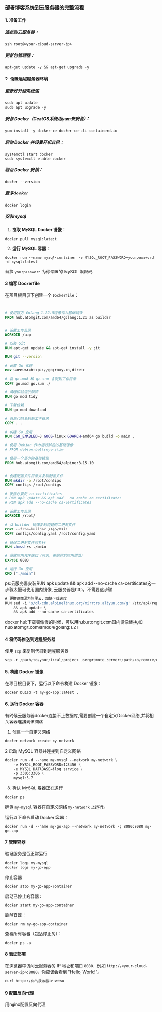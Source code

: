 ### 部署博客系统到云服务器的完整流程
#### 1. 准备工作
##### 连接到云服务器：
```shell
ssh root@<your-cloud-server-ip>
```
##### 更新包管理器：
```shell
apt-get update -y && apt-get upgrade -y
```
#### 2. 设置远程服务器环境
##### 更新好升级系统包
```go
sudo apt update
sudo apt upgrade -y
```
##### 安装 Docker（CentOS系统用yum来安装）：
```shell
yum install -y docker-ce docker-ce-cli containerd.io
```
##### 启动 Docker 并设置开机自启：
```shell
systemctl start docker
sudo systemctl enable docker
```
##### 验证 Docker 安装：
```shell
docker --version
```
##### 登录docker
```shell
docker login
```
##### 安装mysql

1. **拉取 MySQL Docker 镜像**：
```shell
docker pull mysql:latest
```

2. **运行 MySQL 容器**：
```shell
docker run --name mysql-container -e MYSQL_ROOT_PASSWORD=yourpassword -d mysql:latest
```
替换 `yourpassword` 为你设置的 MySQL 根密码

####  3 编写 Dockerfile
在项目根目录下创建一个 `Dockerfile`：
```dockerfile


# 使用官方 Golang 1.22.5镜像作为基础镜像
FROM hub.atomgit.com/amd64/golang:1.21 as builder


# 设置工作目录
WORKDIR /app

# 安装 Git
RUN apt-get update && apt-get install -y git

RUN git --version

# 设置 Go 代理
ENV GOPROXY=https://goproxy.cn,direct

# 将 go.mod 和 go.sum 复制到工作目录
COPY go.mod go.sum ./

# 清理和验证依赖项
RUN go mod tidy

# 下载依赖
RUN go mod download

# 将源代码复制到工作目录
COPY . .

# 构建 Go 应用
RUN CGO_ENABLED=0 GOOS=linux GOARCH=amd64 go build -o main .

# 使用 Debian 作为运行阶段的基础镜像
# FROM debian:bullseye-slim

# 使用一个更小的基础镜像
FROM hub.atomgit.com/amd64/alpine:3.15.10


# 创建配置文件目录并复制配置文件
RUN mkdir -p /root/configs
COPY configs /root/configs

# 安装必要的 ca-certificates
# RUN apk update && apk add --no-cache ca-certificates
# RUN apk add --no-cache ca-certificates

# 设置工作目录
WORKDIR /root/

# 从 builder 镜像复制构建的二进制文件
COPY --from=builder /app/main .
COPY configs/config.yaml /root/config.yaml

# 确保二进制文件可执行
RUN chmod +x ./main

# 暴露应用程序端口（可选，根据你的应用需求）
EXPOSE 8080

# 运行 Go 应用
CMD ["./main"]


```
ps:云服务器安装RUN apk update && apk add --no-cache ca-certificates这一步骤太慢可使用国内镜像,
云服务器是http，不需要这步骤
```go
# 更换镜像源为阿里云，加快下载速度
RUN sed -i 's/dl-cdn.alpinelinux.org/mirrors.aliyun.com/g' /etc/apk/repositories \
    && apk update \
    && apk add --no-cache ca-certificates
```

docker hub下载镜像慢的时候，可以用hub.atomgit.com国内镜像替换,如hub.atomgit.com/amd64/golang:1.21
#### 4  将代码推送到远程服务器
使用 `scp` 来复制代码到远程服务器
```go
scp -r /path/to/your/local/project user@remote_server:/path/to/remote/directory
```
#### 5. 构建 Docker 镜像
在项目根目录下，运行以下命令构建 Docker 镜像：
```shell
docker build -t my-go-app:latest .
```
#### 6. 运行 Docker 容器
有时候云服务器docker连接不上数据库,需要创建一个自定义Docker网络,并将相关容器连接到该网络.

1. 创建一个自定义网络
```dockerfile
docker network create my-network
```
2 启动 MySQL 容器并连接到自定义网络
```dockerfile
docker run -d --name my-mysql --network my-network \
    -e MYSQL_ROOT_PASSWORD=123456 \
    -e MYSQL_DATABASE=blog_service \
    -p 3306:3306 \
    mysql:5.7
```
 3. 确认 MySQL 容器正在运行
```dockerfile
docker ps
```
确保 `my-mysql` 容器在自定义网络 `my-network` 上运行。

运行以下命令启动 Docker 容器：
```shell
docker run -d --name my-go-app --network my-network -p 8080:8080 my-go-app
```
#### 7 管理容器
验证服务是否正常运行
```dockerfile
docker logs my-mysql 
docker logs my-go-app
```
停止容器
```shell
docker stop my-go-app-container
```
启动已停止的容器：
```shell
docker start my-go-app-container
```
删除容器：
```shell
docker rm my-go-app-container
```
查看所有容器（包括停止的）：
```shell
docker ps -a
```
#### 8 验证部署
在浏览器中访问云服务器的 IP 地址和端口 `8080`，例如 `http://<your-cloud-server-ip>:8080`，你应该会看到 "Hello, World!"。
```dockerfile
curl http://你的服务器IP:8080
```
#### 9 配置反向代理
用nginx配置反向代理
### 
